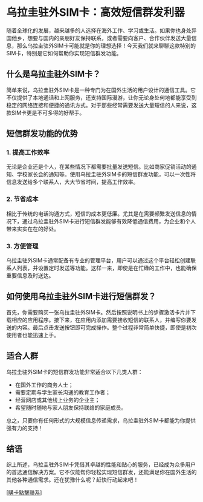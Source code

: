 # 乌拉圭驻外SIM卡：高效短信群发利器

随着全球化的发展，越来越多的人选择在海外工作、学习或生活。如果你也身处异国他乡，想要与国内的亲朋好友保持联系，或者需要向客户、合作伙伴发送大量信息，那么乌拉圭驻外SIM卡可能就是你的理想选择！今天我们就来聊聊这款特别的SIM卡，特别是它如何帮助你实现短信群发功能。

## 什么是乌拉圭驻外SIM卡？

简单来说，乌拉圭驻外SIM卡是一种专门为在国外生活的用户设计的通信工具。它不仅提供了本地通话和上网服务，还支持国际漫游，让你无论身处何地都能享受到稳定的网络连接和便捷的通讯方式。对于那些经常需要发送大量短信的人来说，这款SIM卡更是不可多得的好帮手。

## 短信群发功能的优势

### 1. 提高工作效率
无论是企业还是个人，在某些情况下都需要批量发送短信。比如商家促销活动的通知、学校家长会的通知等。使用乌拉圭驻外SIM卡的短信群发功能，可以一次性将信息发送给多个联系人，大大节省时间，提高工作效率。

### 2. 节省成本
相比于传统的电话沟通方式，短信的成本更低廉。尤其是在需要频繁发送信息的情况下，通过乌拉圭驻外SIM卡进行短信群发能够有效降低通信费用，为企业和个人带来实实在在的好处。

### 3. 方便管理
乌拉圭驻外SIM卡通常配备有专业的管理平台，用户可以通过这个平台轻松创建联系人列表，并设置定时发送等功能。这样一来，即使是在忙碌的工作中，也能确保重要信息及时送达。

## 如何使用乌拉圭驻外SIM卡进行短信群发？

首先，你需要购买一张乌拉圭驻外SIM卡。然后按照说明书上的步骤激活卡片并下载相应的应用程序。接下来，在应用内添加需要接收短信的联系人，并编写你要发送的内容。最后点击发送按钮即可完成操作。整个过程非常简单快捷，即使是初次使用者也能迅速上手。

## 适合人群

乌拉圭驻外SIM卡的短信群发功能非常适合以下几类人群：

- 在国外工作的商务人士；
- 需要定期与学生家长沟通的教育工作者；
- 经营网店或其他线上业务的企业主；
- 希望随时随地与家人朋友保持联络的家庭成员。

总之，只要你有任何形式的大规模信息传递需求，乌拉圭驻外SIM卡都能为你提供强有力的支持！

## 结语

综上所述，乌拉圭驻外SIM卡凭借其卓越的性能和贴心的服务，已经成为众多用户的首选通信解决方案。它不仅能帮你轻松实现短信群发，还能满足你在国外生活的其他各种通信需求。还在犹豫什么呢？赶快行动起来吧！

[[購卡點擊聯系](https://t.me/s/SXDXQF)]